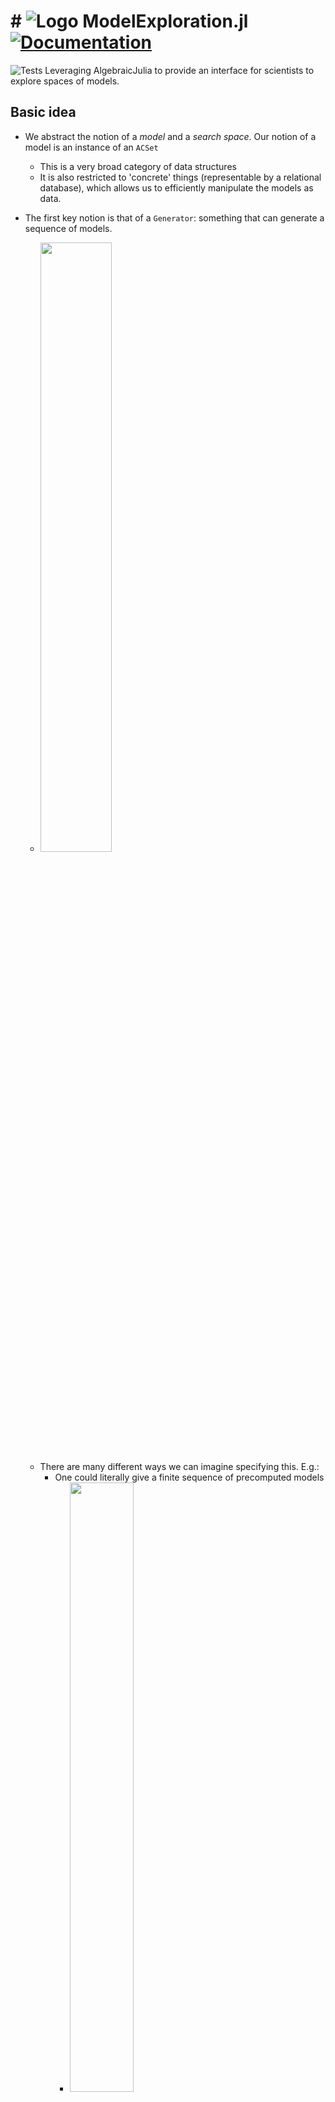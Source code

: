 # # ![Logo](docs/src/assets/logo.png)  ModelExploration.jl [![Documentation](https://github.com/kris-brown/ModelExploration.jl/workflows/Documentation/badge.svg)](https://kris-brown.github.io/ModelExploration.jl/dev/)
![Tests](https://github.com/kris-brown/ModelExploration.jl/workflows/Tests/badge.svg)
Leveraging AlgebraicJulia to provide an interface for scientists to explore spaces of models.

## Basic idea

- We abstract the notion of a *model* and a *search space*. Our notion of a model is an instance of an `ACSet`
    - This is a very broad category of data structures
    - It is also restricted to 'concrete' things (representable by a relational database), which allows us to efficiently manipulate the models as data.

- The first key notion is that of a `Generator`: something that can generate a sequence of models.
   - <img src="/img/gen.png" width=50% height=50%>
   - There are many different ways we can imagine specifying this. E.g.:
       - One could literally give a finite sequence of precomputed models
           - <img src="/img/preorder.png" width=50% height=50%>
       - One could write a function of type `ℕ ⟶ ACSet` that induces an infinite sequence
           - <img src="/img/Ncity.png" width=50% height=50%>
       - One could [enumerate](https://github.com/kris-brown/ModelEnumeration.jl) all possible models
       - One could specify some rewrite rules and initial model
    - Call these *primitive* `Generators`
- A *composite* `Generator` can be either "addition-like" (`AddLayer`) or "multiplication-like" (`MulLayer`).
    - Composite `Generators` depend on other `Generators`.
    - Thus, the overall model space is specified by a set of `Generators` (whose dependencies must form a *rooted* DAG: the root being the top-level model).
- An `AddLayer` is specified by an undirected wiring diagram (UWD).
   - <img src="/img/uwd.png" width=40% height=40%>
   - UWDs have `Boxes`, `Junctions`, `Ports`, and `Wires`.[^1]
   - Each `Box` represents a placeholder for submodels to be filled in (by a `Generator`).
   - Each `Junction` is given by an `ACSet`.
       - This characterizes an overlap along which models are to be glued.
       - This is optional to specify. It defaults to the empty `ACSet`.
   - `Ports` live on `Boxes`. `Wires` connect `Junctions` and `Ports`
       - A `Wire` says that, given a model generated by the `Port`'s `Box`, it is to be glued to all other models connected to that `Junction`.
    - The model is glued together via a construction called a *pushout*
       - <img src="/img/pushout.png" width=50% height=50%>
       - It requires a *homomorphism* from the `ACSet` of the `Junction` into the model that is generated by the `Box`.
            - If there are *multiple* homomorphisms possible, we pick one at random. [^2]
            - We'll allow constraints on each `Port` to help guide this selection process
                - Example: we're making models with data flowing on wires and through functions.
                - <img src="/img/dataflow.png" width=40% height=40%>
                - We want to glue two submodels along a wire, *head-to-tail*.
                - <img src="/img/constr.png" width=40% height=40%>

- A `MulLayer` is specified in terms of a set of dimensions, which are actually `Generators`.
   - This is in analogy to grid-search.
   - <img src="/img/prod.png" width=30% height=30%>
   - We explore the resulting product space (thought of as a DAG) via BFS from the base point. This works even when each dimension produces a DAG of models (rather than a linear sequence): the resulting product space still has a DAG structure. [^3]
   - Given a set of dimensions (i.e. `Generators`) and a choice for a model along each dimension, we construct a product model via *pullback*.
        - We need to interpret the models along each dimension as slices over a common base `ACSet` in order to take a pullback. This data is optional, as there is a sensible default (the terminal object).
        - Suppose we slice over a particular `A`. If there are multiple homomorphisms `X->A`, we pick one at random.
- Every `Generator` can be equipped with a `Loss` function, which evaluates the generated models against some criterion and possibly directs search in productive directions.
   - <img src="/img/robot.png" width=50% height=50%>
   - For example, imagine exploring a space of possible robots. There are three basic subtasks which are combined to get the desired functionality (e.g. moving objects from one side of the room to the other).
   - We have criteria for the subtasks independently of our overall criteria, so we use four different `Loss` functions simultaneously.
   - This will encourage submodels produced by the three nested `Generators` to be good at their tasks, while the top level `Loss` is directing search towards composite models where the three components work well *together* to solve the problem of moving objects.
   - A `Generator` can have a stopping criterion that halts the sequence of models based on the loss function.
       - Because models are getting more and more complex, we want to stop as soon as we get the functionality we need.
- We can further constrain the outputs of `Generators` either by mere `Filters` or by `Chase` constraints.

As an informal summary, the required data is, as an algebraic data type:
```
SearchSpace := {schema :: ACSetSchema,  gens :: [Generator]}

Generator := {name   :: Symbol,
              gen    :: Gen,
              constr :: [Constraint],
              loss   :: Maybe LossFn}

Gen := PrimitiveGen | CompositeGen

PrimitiveGen := ExplicitPreorder | RewriteRules
                | FreeGeneration | FunctionGenerated
                | etc.

CompositeGen := AddLayer | MulLayer

AddLayer := {pattern :: UWD}

UWD := {boxes :: [Box], ports :: [Port],
        junctions :: [Junction], wires :: [Wire]}
  Box      := {gen_id :: Symbol}
  Port     := {box_id :: Int, constraint :: [InterfaceConstraint]}
  Junction := {overlap :: Maybe ACSet}
  Wire     := {junc_id :: Int, port_id :: Int}

MulLayer   := {dim_gen_ids :: [Symbol], slice :: Maybe ACSet}

LossFn     := {fn :: RealValuedFunction, stop :: Maybe StopCriteria}
Constraint := Filter | Chase
```

This might seem overwhelming, but the full complexity is not needed in every case. An epidemiology model might be well generated from just one `MulLayer` containing three primitive `Dimensions`, and a circuit might be generated well from one `AddLayer`. It's likely not needed to have constraints on layers or to constrain the interfaces used in `AddLayers`.

[^1]: Normally UWDs also have 'outer ports', which allow you to know ahead of time what `Boxes` the result can be plugged into. However, for us, checking whether a particular submodel fits into a `Box` with a particular interface is something done at 'run-time' rather than 'compile-time', as it were. More details will come below.

[^2]: We really want there to be *some* homomorphism, so we filter the output produced by the `Generator` to those which satisfy the interface.

[^3]: We also could (but don't yet) give distances to the edges of the preorder and get a *metric space*. Now the analogy of 'radiating outward from the origin' becomes more literal.

## Open questions
- We *explicitly* provided the composition structure for `AddLayers`. It's nice we can do this, but is there a sensible way to have a controlled exploration of the space of UWDs? (hard part: this space includes the junction overlap `ACSets` and the `Generators` that fill the nested boxes)
- We have a hierarchical structure but *explicitly* provide the hierarchy. It's nice we can do this, but is there a sensible way to have a controlled exploration of this space of rooted DAGs of `Generators`?
- We ought to be have the option to perform *gradient descent* in the induced model space. Ironing out the details of this conceptually will be important.

## Three Examples

### Optimal boolean circuits
Given truth table find shortest formula. We have strict stopping criteria.

### Epidemiology models
Given experimental data, we want to find the model that best explains it.

Our model space is Petri Nets that have up to two inputs and two outputs.


### Neural architecture search
Given a dataset of `n` features, we want to learn a function `ℝⁿ ⟶ ℝ` that fits the data without overfitting it. Fixing the method of training the model, the free parameter that decides what our function will be is the architecture of the network. The model space has networks with `n` inputs and one output.


### (Optional) Resistor networks
Oscilloscope data + graphs of resistors. Kind of a combination of the first two.


